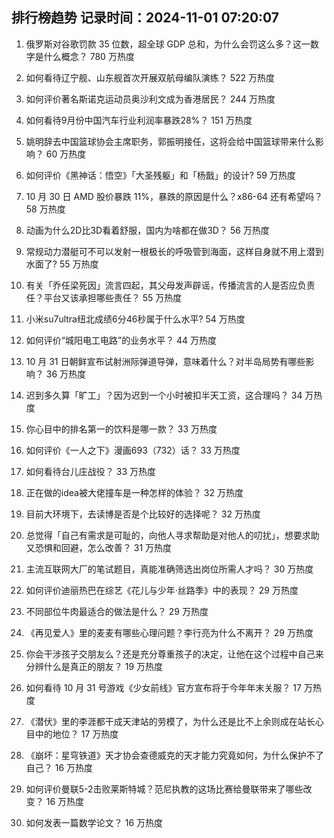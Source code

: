 
## 排行榜趋势 记录时间：2024-11-01 07:20:07
  
  1. 俄罗斯对谷歌罚款 35 位数，超全球 GDP 总和，为什么会罚这么多？这一数字是什么概念？ 780 万热度
    
  2. 如何看待辽宁舰、山东舰首次开展双航母编队演练？ 522 万热度
    
  3. 如何评价著名斯诺克运动员奥沙利文成为香港居民？ 244 万热度
    
  4. 如何看待9月份中国汽车行业利润率暴跌28%？ 151 万热度
    
  5. 姚明辞去中国篮球协会主席职务，郭振明接任，这将会给中国篮球带来什么影响？ 60 万热度
    
  6. 如何评价《黑神话：悟空》「大圣残躯」和「杨戬」的设计? 59 万热度
    
  7. 10 月 30 日 AMD 股价暴跌 11%，暴跌的原因是什么？x86-64 还有希望吗？ 58 万热度
    
  8. 动画为什么2D比3D看着舒服，国内为啥都在做3D？ 56 万热度
    
  9. 常规动力潜艇可不可以发射一根极长的呼吸管到海面，这样自身就不用上潜到水面了? 55 万热度
    
  10. 有关「乔任梁死因」流言四起，其父母发声辟谣，传播流言的人是否应负责任？平台又该承担哪些责任？ 55 万热度
    
  11. 小米su7ultra纽北成绩6分46秒属于什么水平? 54 万热度
    
  12. 如何评价“城阳电工电路”的业务水平？ 44 万热度
    
  13. 10 月 31 日朝鲜宣布试射洲际弹道导弹，意味着什么？对半岛局势有哪些影响？ 36 万热度
    
  14. 迟到多久算「旷工」？因为迟到一个小时被扣半天工资，这合理吗？ 34 万热度
    
  15. 你心目中的排名第一的饮料是哪一款？ 33 万热度
    
  16. 如何评价《一人之下》漫画693（732）话？ 33 万热度
    
  17. 如何看待台儿庄战役？ 33 万热度
    
  18. 正在做的idea被大佬撞车是一种怎样的体验？ 32 万热度
    
  19. 目前大环境下，去读博是否是个比较好的选择呢？ 32 万热度
    
  20. 总觉得「自己有需求是可耻的，向他人寻求帮助是对他人的叨扰」，想要求助又恐惧和回避，怎么改善？ 31 万热度
    
  21. 主流互联网大厂的笔试题目，真能准确筛选出岗位所需人才吗？ 30 万热度
    
  22. 如何评价迪丽热巴在综艺《花儿与少年·丝路季》中的表现？ 29 万热度
    
  23. 不同部位牛肉最适合的做法是什么？ 29 万热度
    
  24. 《再见爱人》里的麦麦有哪些心理问题？李行亮为什么不离开？ 29 万热度
    
  25. 你会干涉孩子交朋友么？还是充分尊重孩子的决定，让他在这个过程中自己来分辨什么是真正的朋友？ 19 万热度
    
  26. 如何看待 10 月 31 号游戏《少女前线》官方宣布将于今年年末关服？ 17 万热度
    
  27. 《潜伏》里的李涯都干成天津站的劳模了，为什么还是比不上余则成在站长心目中的地位？ 17 万热度
    
  28. 《崩坏：星穹铁道》天才协会查德威克的天才能力究竟如何，为什么保护不了自己？ 16 万热度
    
  29. 如何评价曼联5-2击败莱斯特城？范尼执教的这场比赛给曼联带来了哪些改变？ 16 万热度
    
  30. 如何发表一篇数学论文？ 16 万热度
    